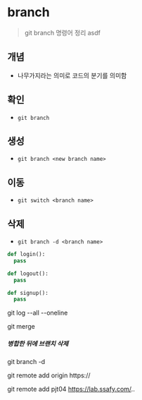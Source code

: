 # branch
> git branch 명령어 정리
> asdf

## 개념
- 나무가지라는 의미로 코드의 분기를 의미함

## 확인
-  `git branch`

## 생성
- `git branch <new branch name>`

## 이동
- `git switch <branch name>`

## 삭제
- `git branch -d <branch name>`

```python
def login():
  pass
```
```python
def logout():
  pass
```

```python
def signup():
  pass
```

 git log --all --oneline

git merge <branch name>

##### 병합한 뒤에 브랜치 삭제

git branch -d <branch name>



git remote add origin https://

git remote add pjt04 https://lab.ssafy.com/..